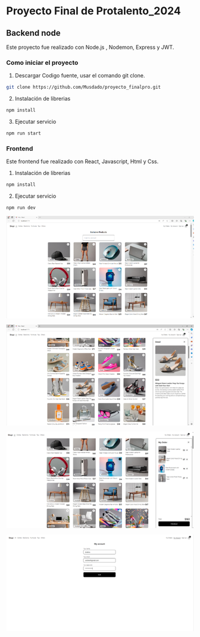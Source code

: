 # Proyecto Final de Protalento_2024

## Backend node

Este proyecto fue realizado con Node.js , Nodemon, Express y JWT.

### Como iniciar el proyecto

1. Descargar Codigo fuente, usar el comando git clone.

```sh
git clone https://github.com/Musdado/proyecto_finalpro.git  
```

2. Instalación de librerias
```sh
npm install
```

3. Ejecutar servicio
```sh
npm run start
```

### Frontend

Este frontend fue realizado con React, Javascript, Html y Css.

1. Instalación de librerias
```sh
npm install
```

2. Ejecutar servicio
```sh
npm run dev
```
![alt text](image.png)

![alt text](image-1.png)

![alt text](image-2.png)

![alt text](image-3.png)

